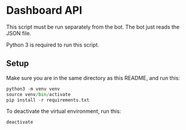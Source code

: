 # Dashboard API

This script must be run separately from the bot. The bot just reads the JSON file. 

Python 3 is required to run this script.

## Setup

Make sure you are in the same directory as this README, and run this:

```py
python3 -m venv venv
source venv/bin/activate
pip install -r requirements.txt
```

To deactivate the virtual environment, run this:

```py
deactivate
```
